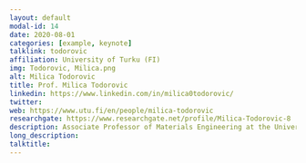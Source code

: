 ```yaml
---
layout: default
modal-id: 14
date: 2020-08-01
categories: [example, keynote]
talklink: todorovic
affiliation: University of Turku (FI)
img: Todorovic, Milica.png
alt: Milica Todorovic
title: Prof. Milica Todorovic
linkedin: https://www.linkedin.com/in/milica0todorovic/
twitter: 
web: https://www.utu.fi/en/people/milica-todorovic
researchgate: https://www.researchgate.net/profile/Milica-Todorovic-8
description: Associate Professor of Materials Engineering at the University of Turku
long_description:
talktitle: 
---
```

